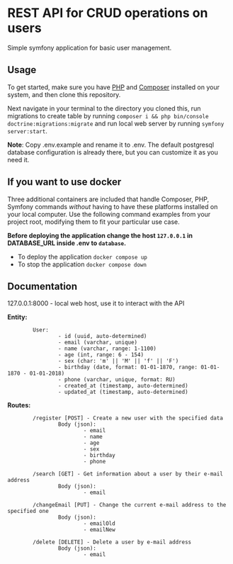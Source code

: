 # REST API for CRUD operations on users

Simple symfony application for basic user management.

## Usage

To get started, make sure you have [PHP](https://www.php.net/downloads) and [Composer](https://getcomposer.org/download/) installed on your system, and then clone this repository.

Next navigate in your terminal to the directory you cloned this, run migrations to create table by running `composer i && php bin/console doctrine:migrations:migrate` and run local web server by running `symfony server:start`.

**Note**: Copy .env.example and rename it to .env. The default postgresql database configuration is already there, but you can customize it as you need it.

## If you want to use docker

Three additional containers are included that handle Composer, PHP, Symfony commands *without* having to have these platforms installed on your local computer.
Use the following command examples from your project root, modifying them to fit your particular use case.

**Before deploying the application change the host `127.0.0.1` in DATABASE_URL inside .env to `database`.**

- To deploy the application `docker compose up`
- To stop the application `docker compose down`

## Documentation

127.0.0.1:8000 - local web host, use it to interact with the API

**Entity:**

```
        User:
                - id (uuid, auto-determined)
                - email (varchar, unique)
                - name (varchar, range: 1-1100)
                - age (int, range: 6 - 154)
                - sex (char: 'm' || 'M' || 'f' || 'F')
                - birthday (date, format: 01-01-1870, range: 01-01-1870 - 01-01-2018)
                - phone (varchar, unique, format: RU)
                - created_at (timestamp, auto-determined)
                - updated_at (timestamp, auto-determined)
```

**Routes:**

```
        /register [POST] - Create a new user with the specified data
                Body (json):
                        - email
                        - name
                        - age
                        - sex
                        - birthday
                        - phone
```

```
        /search [GET] - Get information about a user by their e-mail address
                Body (json):
                        - email
```

```
        /changeEmail [PUT] - Change the current e-mail address to the specified one
                Body (json):
                        - emailOld
                        - emailNew
```

```
        /delete [DELETE] - Delete a user by e-mail address
                Body (json):
                        - email
```